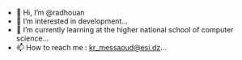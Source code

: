 - 👋 Hi, I’m @radhouan
- 👀 I’m interested in development...
- 🌱 I’m currently learning at the higher national school of computer science...
- 📫 How to reach me  : kr_messaoud@esi.dz...

<!---
 is a ✨ special ✨ repository because its `README.md` (this file) appears on your GitHub profile.
You can click the Preview link to take a look at your changes.
--->
